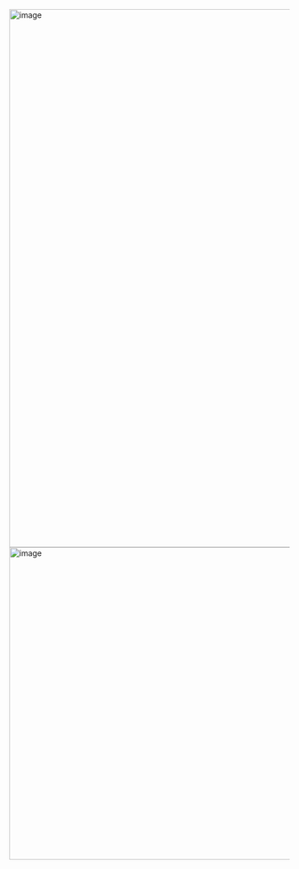 <img width="1897" height="968" alt="image" src="https://github.com/user-attachments/assets/71e5085c-b20f-4a69-81dc-ccbc9fd5e061" />
<img width="1875" height="562" alt="image" src="https://github.com/user-attachments/assets/b68669b8-0be1-41b4-8d96-28098c5a114f" />
